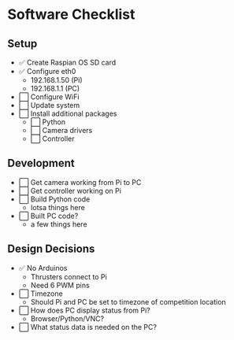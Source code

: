 <!-- 
To Use: Start with dash (-), then copy white box or green check box icon for new line

Copy and paste green check box over white box to mark as 'done'
-->
# Software Checklist

## Setup
- ✅ Create Raspian OS SD card
- ✅ Configure eth0
  - 192.168.1.50 (Pi)
  - 192.168.1.1 (PC)
- ⬜ Configure WiFi
- ⬜ Update system
- ⬜ Install additional packages
  - ⬜ Python
  - ⬜ Camera drivers
  - ⬜ Controller

## Development
- ⬜ Get camera working from Pi to PC
- ⬜ Get controller working on Pi
- ⬜ Build Python code
  - lotsa things here
- ⬜ Built PC code?
  - a few things here

## Design Decisions
- ✅ No Arduinos
  - Thrusters connect to Pi
  - Need 6 PWM pins
- ⬜ Timezone
  - Should Pi and PC be set to timezone of competition location
- ⬜ How does PC display status from Pi?
  - Browser/Python/VNC?
- ⬜ What status data is needed on the PC?
